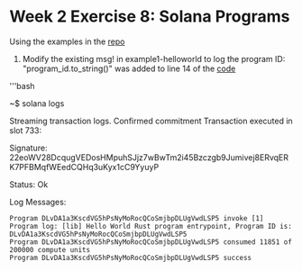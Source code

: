# Week 2 Exercise 8: Solana Programs

Using the examples in the [repo](https://github.com/ExtropyIO/SolanaBootcamp/tree/main/examples_baremetal)

1. Modify the existing msg! in example1-helloworld to log the program ID: "program_id.to_string()" was added to line 14 of the [code](https://github.com/circaplastic/SolanaBootcamp/blob/main/examples_baremetal/example1-helloworld/rust/src/lib.rs)

'''bash

~$ solana logs

Streaming transaction logs. Confirmed commitment
Transaction executed in slot 733:

  Signature: 22eoWV28DcqugVEDosHMpuhSJjz7wBwTm2i45Bzczgb9Jumivej8ERvqERK7PFBMqfWEedCQHq3uKyx1cC9YyuyP
  
  Status: Ok
  
  Log Messages:
  
    Program DLvDA1a3KscdVG5hPsNyMoRocQCoSmjbpDLUgVwdLSP5 invoke [1]
    Program log: [lib] Hello World Rust program entrypoint, Program ID is: DLvDA1a3KscdVG5hPsNyMoRocQCoSmjbpDLUgVwdLSP5
    Program DLvDA1a3KscdVG5hPsNyMoRocQCoSmjbpDLUgVwdLSP5 consumed 11851 of 200000 compute units
    Program DLvDA1a3KscdVG5hPsNyMoRocQCoSmjbpDLUgVwdLSP5 success
    
